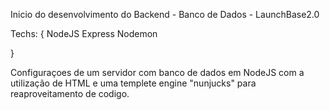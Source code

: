 Inicio do desenvolvimento do Backend - Banco de Dados - LaunchBase2.0

Techs: {
    NodeJS
    Express
    Nodemon
    
}

Configuraçoes de um servidor com banco de dados em NodeJS com a utilização de HTML e uma templete engine "nunjucks" para reaproveitamento de codigo.